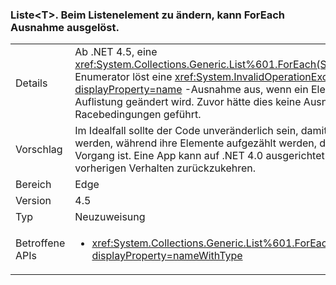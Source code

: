 ### <a name="listlttgtforeach-can-throw-exception-when-modifying-list-item"></a>Liste&lt;T&gt;. Beim Listenelement zu ändern, kann ForEach Ausnahme ausgelöst.

|   |   |
|---|---|
|Details|Ab .NET 4.5, eine <xref:System.Collections.Generic.List%601.ForEach(System.Action{%600})> Enumerator löst eine <xref:System.InvalidOperationException?displayProperty=name> -Ausnahme aus, wenn ein Element in der aufrufenden Auflistung geändert wird. Zuvor hätte dies keine Ausnahme ausgelöst, aber zu Racebedingungen geführt.|
|Vorschlag|Im Idealfall sollte der Code unveränderlich sein, damit Listen nicht geändert werden, während ihre Elemente aufgezählt werden, da dies nie ein sicherer Vorgang ist. Eine App kann auf .NET 4.0 ausgerichtet werden, um zum vorherigen Verhalten zurückzukehren.|
|Bereich|Edge|
|Version|4.5|
|Typ|Neuzuweisung|
|Betroffene APIs|<ul><li><xref:System.Collections.Generic.List%601.ForEach(System.Action{%600})?displayProperty=nameWithType></li></ul>|

